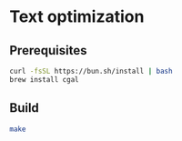 # Text optimization

## Prerequisites

```sh
curl -fsSL https://bun.sh/install | bash
brew install cgal
```

## Build

```sh
make
```
